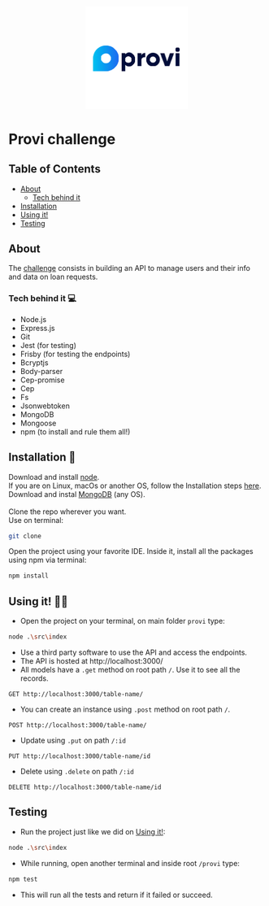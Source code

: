 <p align="center">
  <a href="https://images.assets-landingi.com/S5vU026SaVTa5ubV/provi_logo.png">
    <img src="media/provi_logo.png" alt="Logo" width=40% height=40%>
  </a>
</p>

# Provi challenge

## Table of Contents

* [About](#about)
  * [Tech behind it](#tech-behind-it)
* [Installation](#installation)
* [Using it!](#using-it!)
* [Testing](#testing)


## About

The [challenge](https://github.com/provicapital/challenge_node) consists in building an API to manage users and their info and data on loan requests.

### Tech behind it :computer:

* Node.js
* Express.js
* Git
* Jest (for testing)
* Frisby (for testing the endpoints)
* Bcryptjs
* Body-parser
* Cep-promise
* Cep
* Fs
* Jsonwebtoken
* MongoDB
* Mongoose
* npm (to install and rule them all!)

## Installation :wrench:

Download and install [node](https://nodejs.org/en/#home-downloadhead). <br>
If you are on Linux, macOs or another OS, follow the Installation steps [here](https://nodejs.org/en/download/package-manager/). <br>
Download and instal [MongoDB](https://docs.mongodb.com/manual/administration/install-community/) (any OS). <br> <br>
Clone the repo wherever you want. <br>
Use on terminal:
```sh
git clone
```
Open the project using your favorite IDE. Inside it, install all the packages using npm via terminal:
```sh
npm install
```

## Using it! 👨‍💻

* Open the project on your terminal, on main folder `provi` type:
```sh
node .\src\index
```
* Use a third party software to use the API and access the endpoints.
* The API is hosted at http://localhost:3000/
* All models have a `.get` method on root path `/`. Use it to see all the records.
```
GET http://localhost:3000/table-name/
```
* You can create an instance using `.post` method on root path `/`.
```
POST http://localhost:3000/table-name/
```
* Update using `.put` on path `/:id`
```
PUT http://localhost:3000/table-name/id
```
* Delete using `.delete` on path `/:id`
```
DELETE http://localhost:3000/table-name/id
```

## Testing

* Run the project just like we did on [Using it!](#using-it!):
```sh
node .\src\index
```
* While running, open another terminal and inside root `/provi` type:
```sh
npm test
```
* This will run all the tests and return if it failed or succeed.
